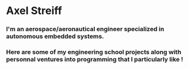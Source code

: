 # Axel Streiff 

### I'm an aerospace/aeronautical engineer specialized in autonomous embedded systems. 

### Here are some of my engineering school projects along with personnal ventures into programming that I particularly like !
 
 
